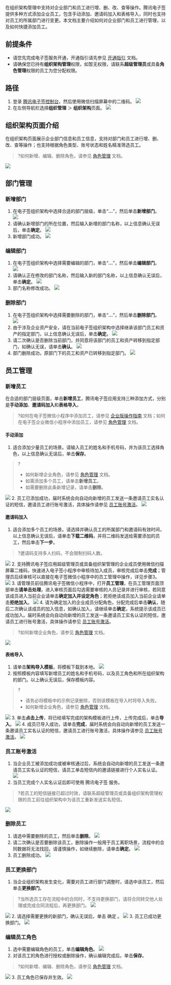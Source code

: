 在组织架构管理中支持对企业部门和员工进行增、删、改、查等操作。腾讯电子签提供多种方式添加企业员工，包含手动添加、邀请码加入和表格导入，同时也支持对员工的所属部门进行变更。本文档主要介绍如何对企业部门和员工进行管理，以及如何快捷添加员工。

## 前提条件
- 请您先完成电子签服务开通，开通指引请先参见 [开通指引](https://cloud.tencent.com/document/product/1323/58758) 文档。
- 请确保您已持有**组织架构管理**权限，如暂无权限，请联系**超级管理员**或具备**角色管理**权限的员工为您分配权限。

## 路径
1. 登录 [腾讯电子签控制台](https://ess.tencent.cn/)，然后使用微信扫描屏幕中的二维码。
![](https://qcloudimg.tencent-cloud.cn/raw/ab1c40c586085e4c8043b56aba8dacea.png)
2. 在左侧导航栏选择**组织管理** ＞ **组织架构**页面。
![](https://qcloudimg.tencent-cloud.cn/raw/ef18502d63959ee29828f2c97c44cea8.png)

## 组织架构页面介绍
在组织架构页面展示企业部门信息和员工信息，支持对部门和员工进行增、删、改、查等操作；也支持根据角色类型、账号状态和姓名精准筛选员工。
>?如何新增、编辑、删除角色，请参见 [角色管理](https://cloud.tencent.com/document/product/1323/61355) 文档。

![](https://qcloudimg.tencent-cloud.cn/raw/bf53beec74057ef18baad1510fa4b35e.png)

## 部门管理
### 新增部门
1. 在电子签组织架构中选择合适的部门层级，单击“**...**”，然后单击**新增部门**。
![](https://qcloudimg.tencent-cloud.cn/raw/60cace9f121a496bee68dac0e6eeb45b.png)
2. 请确认新增部门的所在位置，然后输入新增的部门名称，以上信息确认无误后，单击**确定**。
![](https://qcloudimg.tencent-cloud.cn/raw/2f9e634f85a84fcfdcf08060699230cf.png)
3. 新增部门成功。
![](https://qcloudimg.tencent-cloud.cn/raw/b9b9fd2d05929f64c86557ae549fbd80.png)

### 编辑部门
1. 在电子签组织架构中选择需要编辑的部门，单击“**...**”，然后单击**编辑部门**。
![](https://qcloudimg.tencent-cloud.cn/raw/b16fd50102ffc616a834e98f57d07dfe.png)
2. 请确认正在修改的部门名称，然后输入新的部门名称，以上信息确认无误后，单击**确定**。
![](https://qcloudimg.tencent-cloud.cn/raw/4eeabf53659082bdf6a5e4241ffc0a3d.png)
3. 部门名称修改成功。
![](https://qcloudimg.tencent-cloud.cn/raw/7aedfaeb41deb4eddeafe310052f27d9.png)

### 删除部门
1. 在电子签组织架构中选择需要删除的部门，单击“**...**”，然后单击**删除部门**。
![](https://qcloudimg.tencent-cloud.cn/raw/9de20d76fd7e9f7cb28e06432374cd48.png)
2. 由于涉及企业资产安全，请在当前电子签组织架构中选择继承该部门员工和资产的指定部门，以上信息确认无误后，单击**确定**。
![](https://qcloudimg.tencent-cloud.cn/raw/d4025788007b3da907600d7a38e0bc01.png)
3. 请二次确认是否删除当前部门，并同意将该部门的员工和资产转移到指定部门，如确认无误，请单击**确认**。
![](https://qcloudimg.tencent-cloud.cn/raw/10be2952b46cf91566f45b6827de5ed4.png)
4. 部门删除成功，原部门下的员工和资产已转移到指定部门。
![](https://qcloudimg.tencent-cloud.cn/raw/63862ad75458b94fe6307c1b8136ebcc.png)

## 员工管理
### 新增员工
在合适的部门层级页面，单击**新增员工**，腾讯电子签应用支持三种添加方式，分别是**手动添加**、**邀请码加入**和**表格导入**。
>?如何在电子签微信小程序中添加员工，请参见 [企业版操作指南](https://cloud.tencent.com/document/product/1323/67434#.E4.BA.BA.E5.91.98.E7.AE.A1.E7.90.86) 文档；如何在电子签企业微信小程序中添加员工，请参见 [角色管理](https://cloud.tencent.com/document/product/1323/77534) 文档。

#### 手动添加
1. 适合添加少量员工的场景。请输入员工的姓名和手机号码，并为该员工选择角色，以上信息确认无误后，单击**保存**。
>?
>- 如何新增企业角色，请参见 [角色管理](https://cloud.tencent.com/document/product/1323/61355) 文档。
>- 如需添加多个员工，请单击**新增员工**。
>- 如需要删除此条新增记录，请单击**删除**。

 ![](https://qcloudimg.tencent-cloud.cn/raw/0f597a2557aa6292608f57e778227472.png)
2. 员工已添加成功，届时系统会向自动向新增的员工发送一条邀请员工实名认证的短信，邀请员工进行账号激活，具体操作请参见 [员工账号激活](Employee-account-activation)。
![](https://qcloudimg.tencent-cloud.cn/raw/8d1ac78f70ca10da9b511a76819d1b32.png)

#### 邀请码加入
1. 适合添加多个员工的场景。请选择并确认员工的所属部门和邀请码有效时间，以上信息确认无误后，请单击**下载二维码**，并将二维码发送给需要添加的员工，然后单击**下一步**。
>?邀请码支持多人扫码，不会限制扫码人数。

 ![](https://qcloudimg.tencent-cloud.cn/raw/44c73f691a4c111f1e272cff2ad1c325.png)
2. 支持腾讯电子签应用超级管理员或具备组织架管理的企业成员使用微信扫描屏幕二维码，快速进入电子签小程序中审核待加入成员，审核完成后单击**完成**；管理员后续审核可以直接在电子签微信小程序中的员工管理中操作，详见步骤3。
![](https://qcloudimg.tencent-cloud.cn/raw/9f9e817bb3dbcfbd35d723e0f723c23b.png)
3. 请管理员前往腾讯电子签微信小程序中，打开**员工管理**，在员工管理页面顶部单击**请单击处理**，进入审核页面后勾选需要审核的人员记录并进行审核，若同意该成员进入当前企业请单击**确定加入并设定角色**；若拒绝该成员加入当前企业请单击**拒绝加入**。
![](https://qcloudimg.tencent-cloud.cn/raw/14c6f71eec27942a9a2ca4ca1018681b.png)
4. 请为确定加入的企业成员分配角色，分配完成后单击**确认**，随后二次确认该成员的加入信息，如确认加入，请继续单击**确定**，系统提示该成员已成功加入。届时系统会向自动向新增的员工发送一条邀请员工实名认证的短信，邀请员工进行账号激活，具体操作请参见 [员工账号激活](Employee-account-activation)。
>?如何新增企业角色，请参见 [角色管理](https://cloud.tencent.com/document/product/1323/61355) 文档。
 
  ![](https://qcloudimg.tencent-cloud.cn/raw/d927f455146a1ccaadfc9be60a3112ff.png)

#### 表格导入
1. 请单击**架构导入模板**，将模板下载到本地。
![](https://qcloudimg.tencent-cloud.cn/raw/152515c8e321e12fc14c8a6b249d81dd.png)
2. 按照模板内容填写新增员工的姓名和手机号码，以及员工角色和所在组织架构的部门。以上确认无误后，保存模板内容。
>?
>- 请务必将模板中的示例记录删除，否则该模板在导入时将导入失败。
>- 如何新增企业角色，请参见 [角色管理](https://cloud.tencent.com/document/product/1323/61355) 文档。

 ![](https://qcloudimg.tencent-cloud.cn/raw/1a74024fff984632264590419e3b1916.png)
3. 单击**点击上传**，将已经填写完成的架构模板进行上传，上传完成后，单击**导入**。
![](https://qcloudimg.tencent-cloud.cn/raw/0f5ead6ffb67561325434190113d58bc.png)
4. 成员已导入成功，请单击**完成**，届时系统会向自动向新增的员工发送一条邀请员工实名认证的短信，邀请员工进行账号激活，具体操作请参见 [员工账号激活](#Employee-account-activation)。
![](https://qcloudimg.tencent-cloud.cn/raw/4d3d5464bafbe2a570128c11b0439aeb.png)

[](id:Employee-account-activation)
### 员工账号激活
1. 当企业员工被添加成功或被审核通过后，系统会自动向新增的员工发送一条邀请员工实名认证的短信，请员工单击短信内的邀请链接进行个人实名认证。
![](https://qcloudimg.tencent-cloud.cn/raw/f4f066098b1fbd9a72c0d314801859bd.png)
2. 当员工完成个人实名认证后即可使用 腾讯电子签 服务。
>?若员工的短信链接已超过时效，请联系超级管理员或具备组织架构管理权限的员工前往组织架构中为该员工重新发送实名短信。

 ![](https://qcloudimg.tencent-cloud.cn/raw/c16eef6d5e8411b96cca0a43a4990554.png)

### 删除员工
1. 请选中需要删除的员工，然后单击**删除**。
![](https://qcloudimg.tencent-cloud.cn/raw/bcb9b95b3c4c3f208eff83091c5f7339.png)
2. 请二次确认是否要删除该员工，删除操作一般用于员工离职场景，流程中的合同数据将无法找回，请谨慎操作，如继续删除，请单击**确定**。
![](https://qcloudimg.tencent-cloud.cn/raw/ea711a160180aa4b6da652eccfc5f8f8.png)
3. 员工删除成功。
![](https://qcloudimg.tencent-cloud.cn/raw/66b1d0ccaf128728046ff186fa437e31.png)

### 员工更换部门
1. 当企业组织架构发生变化，需要对员工进行部门调整时，请选中该员工，然后单击**更换部门**。
>?当所选员工存在流程中的合同时，不支持更换部门，请将合同转交他人处理或完成合同流程后，再更换部门。
>![](https://qcloudimg.tencent-cloud.cn/raw/55d6fea64d4412a84adce6769e8b96d6.png)

 ![](https://qcloudimg.tencent-cloud.cn/raw/78c50c3108ca3da8f7f9c514f09869ac.png)
2. 请选择需要更换的新部门，确认无误后，单击 确定 。
![](https://qcloudimg.tencent-cloud.cn/raw/5d139e8e8512a171ec4482cab2f04bbd.png)
3. 员工已成功更换部门。
![](https://qcloudimg.tencent-cloud.cn/raw/264da5d5b382ecf74bc795498ab87aaf.png)

### 编辑员工角色
1. 选中需要编辑角色的员工，单击**编辑角色**。
![](https://qcloudimg.tencent-cloud.cn/raw/bc0178e13f1146fc2d9540e3078ccabe.png)
2. 对该员工的角色进行授权或删除操作，确认编辑完成后，单击**保存**。
>?如何新增、编辑、删除角色，请参见 [角色管理](https://cloud.tencent.com/document/product/1323/61355) 文档。

 ![](https://qcloudimg.tencent-cloud.cn/raw/2221cdc45c6ebe8445a034cf377c968d.png)
3. 员工角色已保存并生效。
![](https://qcloudimg.tencent-cloud.cn/raw/a637dfaa413c2d3ad49364443b9e46db.png)

